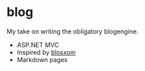 blog
====

My take on writing the obligatory blogengine.

- ASP.NET MVC
- Inspired by [blosxom](http://blosxom.sourceforge.net/)
- Markdown pages
